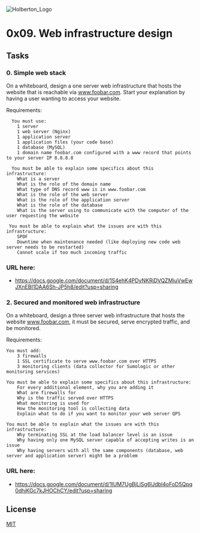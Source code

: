 ![Holberton_Logo](https://secure.meetupstatic.com/photos/event/b/c/5/6/highres_475548214.jpeg)

# 0x09. Web infrastructure design

## Tasks

### 0. Simple web stack 

On a whiteboard, design a one server web infrastructure that hosts the website that is reachable via www.foobar.com. Start your explanation by having a user wanting to access your website.

Requirements:

      You must use:
        1 server
        1 web server (Nginx)
        1 application server
        1 application files (your code base)
        1 database (MySQL)
        1 domain name foobar.com configured with a www record that points to your server IP 8.8.8.8

      You must be able to explain some specifics about this infrastructure:
        What is a server
        What is the role of the domain name
        What type of DNS record www is in www.foobar.com
        What is the role of the web server
        What is the role of the application server
        What is the role of the database
        What is the server using to communicate with the computer of the user requesting the website

     You must be able to explain what the issues are with this infrastructure:
        SPOF
        Downtime when maintenance needed (like deploying new code web server needs to be restarted)
        Cannot scale if too much incoming traffic

### URL here:

 - https://docs.google.com/document/d/1S4ehK4PDyNKRjDVQZMiuVwEwJXnEBI1DAA6Sh-JP5h8/edit?usp=sharing

### 2. Secured and monitored web infrastructure 

On a whiteboard, design a three server web infrastructure that hosts the website www.foobar.com, it must be secured, serve encrypted traffic, and be monitored.

Requirements:

    You must add:
        3 firewalls
        1 SSL certificate to serve www.foobar.com over HTTPS
        3 monitoring clients (data collector for Sumologic or other monitoring services)

    You must be able to explain some specifics about this infrastructure:
        For every additional element, why you are adding it
        What are firewalls for
        Why is the traffic served over HTTPS
        What monitoring is used for
        How the monitoring tool is collecting data
        Explain what to do if you want to monitor your web server QPS

    You must be able to explain what the issues are with this infrastructure:
        Why terminating SSL at the load balancer level is an issue
        Why having only one MySQL server capable of accepting writes is an issue
        Why having servers with all the same components (database, web server and application server) might be a problem

### URL here:

 - https://docs.google.com/document/d/1lUM7UgBjLiSg6lJdbl4oFoD5Qpq0dhjKGc7kJHOChCY/edit?usp=sharing



## License
[MIT](https://choosealicense.com/licenses/mit/)